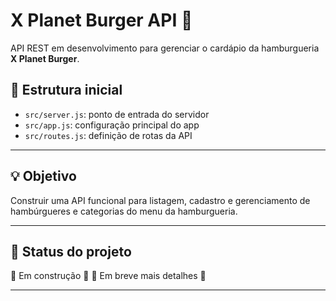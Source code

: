 # X Planet Burger API 🍔

API REST em desenvolvimento para gerenciar o cardápio da hamburgueria **X Planet Burger**.

## 📁 Estrutura inicial
- `src/server.js`: ponto de entrada do servidor
- `src/app.js`: configuração principal do app
- `src/routes.js`: definição de rotas da API

---

## 💡 Objetivo
Construir uma API funcional para listagem, cadastro e gerenciamento de hambúrgueres e categorias do menu da hamburgueria.

---

## 📌 Status do projeto
🚧 Em construção 🚧 
🚧 Em breve mais detalhes 🚧

---

